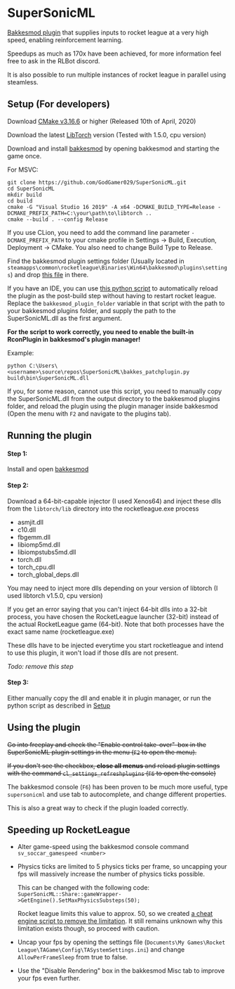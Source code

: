 # SuperSonicML
[Bakkesmod plugin](https://bakkesmod.com) that supplies inputs to rocket league at a very high speed, enabling reinforcement learning.

Speedups as much as 170x have been achieved, for more information feel free to ask in the RLBot discord.

It is also possible to run multiple instances of rocket league in parallel using steamless.

## Setup (For developers)
Download [CMake v3.16.6](https://cmake.org/download/) or higher (Released 10th of April, 2020)

Download the latest [LibTorch](https://download.pytorch.org/libtorch/cpu/libtorch-win-shared-with-deps-1.5.0.zip) version (Tested with 1.5.0, cpu version)

Download and install [bakkesmod](https://bakkesmod.com) by opening bakkesmod and starting the game once.

For MSVC:
```commandline
git clone https://github.com/GodGamer029/SuperSonicML.git
cd SuperSonicML
mkdir build
cd build
cmake -G "Visual Studio 16 2019" -A x64 -DCMAKE_BUILD_TYPE=Release -DCMAKE_PREFIX_PATH=C:\your\path\to\libtorch ..
cmake --build . --config Release
```

If you use CLion, you need to add the command line parameter `-DCMAKE_PREFIX_PATH` to your cmake profile in Settings -> Build, Execution, Deployment -> CMake. You also need to change Build Type to Release.

Find the bakkesmod plugin settings folder (Usually located in `steamapps\common\rocketleague\Binaries\Win64\bakkesmod\plugins\settings`) and drop [this file](https://raw.githubusercontent.com/GodGamer029/SuperSonicML/master/resources/supersonicml.set) in there.

If you have an IDE, you can use [this python script](https://pastebin.com/cs6i2gQD) to automatically reload the plugin as the post-build step without having to restart rocket league.
Replace the `bakkesmod_plugin_folder` variable in that script with the path to your bakkesmod plugins folder, and supply the path to the SuperSonicML.dll as the first argument.


**For the script to work correctly, you need to enable the built-in RconPlugin in bakkesmod's plugin manager!**

Example:
```commandline
python C:\Users\<username>\source\repos\SuperSonicML\bakkes_patchplugin.py build\bin\SuperSonicML.dll
```

If you, for some reason, cannot use this script, you need to manually copy the SuperSonicML.dll from the output directory to the bakkesmod plugins folder, and reload the plugin using the plugin manager inside bakkesmod (Open the menu with `F2` and navigate to the plugins tab).

## Running the plugin
#### Step 1:
Install and open [bakkesmod](https://bakkesmod.com) 

#### Step 2:
Download a 64-bit-capable injector (I used Xenos64) and inject these dlls from the `libtorch/lib` directory into the rocketleague.exe process
 - asmjit.dll
 - c10.dll
 - fbgemm.dll
 - libiomp5md.dll
 - libiompstubs5md.dll
 - torch.dll
 - torch_cpu.dll
 - torch_global_deps.dll
 
You may need to inject more dlls depending on your version of libtorch (I used libtorch v1.5.0, cpu version)
 
If you get an error saying that you can't inject 64-bit dlls into a 32-bit process, you have chosen the RocketLeague launcher (32-bit) instead of the actual RocketLeague game (64-bit). Note that both processes have the exact same name (rocketleague.exe)

These dlls have to be injected everytime you start rocketleague and intend to use this plugin, it won't load if those dlls are not present.

*Todo: remove this step*

#### Step 3:

Either manually copy the dll and enable it in plugin manager, or run the python script as described in [Setup](#setup-for-developers)

## Using the plugin

~~Go into freeplay and check the "Enable control take-over"-box in the SuperSonicML plugin settings in the menu (`F2` to open the menu).~~

~~If you don't see the checkbox, **close all menus** and reload plugin settings with the command `cl_settings_refreshplugins` (`F6` to open the console)~~

The bakkesmod console (`F6`) has been proven to be much more useful, type `supersonicml` and use tab to autocomplete, and change different properties.

This is also a great way to check if the plugin loaded correctly.

## Speeding up RocketLeague

- Alter game-speed using the bakkesmod console command `sv_soccar_gamespeed <number>`

- Physics ticks are limited to 5 physics ticks per frame, so uncapping your fps will massively increase the number of physics ticks possible.

    This can be changed with the following code:
    `SuperSonicML::Share::gameWrapper->GetEngine().SetMaxPhysicsSubsteps(50);`

    Rocket league limits this value to approx. 50, so we created [a cheat engine script to remove the limitation](https://pastebin.com/YuXWdV05). It still remains unknown why this limitation exists though, so proceed with caution.

- Uncap your fps by opening the settings file (`Documents\My Games\Rocket League\TAGame\Config\TASystemSettings.ini`) and change `AllowPerFrameSleep` from true to false.

- Use the "Disable Rendering" box in the bakkesmod Misc tab to improve your fps even further.  